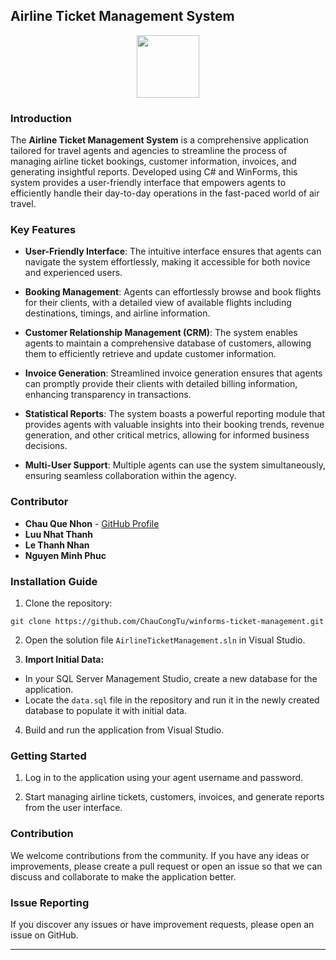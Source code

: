## Airline Ticket Management System

<p style="text-align:center">
  <img src="https://cdn.discordapp.com/attachments/1100753623849377835/1164542647088717854/360861.png" width="100px">
</p>

### Introduction

The **Airline Ticket Management System** is a comprehensive application tailored for travel agents and agencies to streamline the process of managing airline ticket bookings, customer information, invoices, and generating insightful reports. Developed using C# and WinForms, this system provides a user-friendly interface that empowers agents to efficiently handle their day-to-day operations in the fast-paced world of air travel.

### Key Features

- **User-Friendly Interface**: The intuitive interface ensures that agents can navigate the system effortlessly, making it accessible for both novice and experienced users.

- **Booking Management**: Agents can effortlessly browse and book flights for their clients, with a detailed view of available flights including destinations, timings, and airline information.

- **Customer Relationship Management (CRM)**: The system enables agents to maintain a comprehensive database of customers, allowing them to efficiently retrieve and update customer information.

- **Invoice Generation**: Streamlined invoice generation ensures that agents can promptly provide their clients with detailed billing information, enhancing transparency in transactions.

- **Statistical Reports**: The system boasts a powerful reporting module that provides agents with valuable insights into their booking trends, revenue generation, and other critical metrics, allowing for informed business decisions.

- **Multi-User Support**: Multiple agents can use the system simultaneously, ensuring seamless collaboration within the agency.


### Contributor

- **Chau Que Nhon** - [GitHub Profile](https://github.com/chaucongtu)
- **Luu Nhat Thanh**
- **Le Thanh Nhan**
- **Nguyen Minh Phuc** 

### Installation Guide

1. Clone the repository:

```
git clone https://github.com/ChauCongTu/winforms-ticket-management.git
```


2. Open the solution file `AirlineTicketManagement.sln` in Visual Studio.

3. **Import Initial Data:**

- In your SQL Server Management Studio, create a new database for the application.
- Locate the `data.sql` file in the repository and run it in the newly created database to populate it with initial data.

4. Build and run the application from Visual Studio.

### Getting Started

1. Log in to the application using your agent username and password.

2. Start managing airline tickets, customers, invoices, and generate reports from the user interface.

### Contribution

We welcome contributions from the community. If you have any ideas or improvements, please create a pull request or open an issue so that we can discuss and collaborate to make the application better.

### Issue Reporting

If you discover any issues or have improvement requests, please open an issue on GitHub.

---

